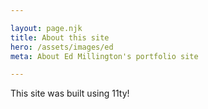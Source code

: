 ```yaml
---

layout: page.njk
title: About this site
hero: /assets/images/ed
meta: About Ed Millington's portfolio site

---
```


<p>
    This site was built using 11ty!
</p>
